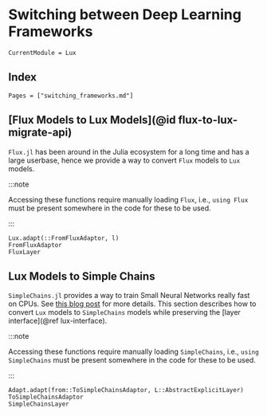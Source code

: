 # Switching between Deep Learning Frameworks

```@meta
CurrentModule = Lux
```

## Index

```@index
Pages = ["switching_frameworks.md"]
```

## [Flux Models to Lux Models](@id flux-to-lux-migrate-api)

`Flux.jl` has been around in the Julia ecosystem for a long time and has a large userbase,
hence we provide a way to convert `Flux` models to `Lux` models.

:::note

Accessing these functions require manually loading `Flux`, i.e., `using Flux` must be
present somewhere in the code for these to be used.

:::

```@docs
Lux.adapt(::FromFluxAdaptor, l)
FromFluxAdaptor
FluxLayer
```

## Lux Models to Simple Chains

`SimpleChains.jl` provides a way to train Small Neural Networks really fast on CPUs.
See [this blog post](https://julialang.org/blog/2022/04/simple-chains/) for more details.
This section describes how to convert `Lux` models to `SimpleChains` models while
preserving the [layer interface](@ref lux-interface).

:::note

Accessing these functions require manually loading `SimpleChains`, i.e.,
`using SimpleChains` must be present somewhere in the code for these to be used.

:::

```@docs
Adapt.adapt(from::ToSimpleChainsAdaptor, L::AbstractExplicitLayer)
ToSimpleChainsAdaptor
SimpleChainsLayer
```
